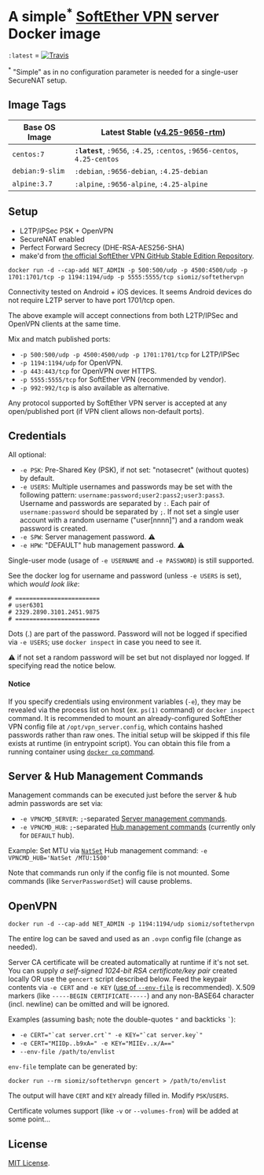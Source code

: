 # A simple<sup>*</sup> [SoftEther VPN][1] server Docker image

`:latest` = [![Travis](https://img.shields.io/travis/siomiz/SoftEtherVPN/master.svg?style=flat-square)](https://travis-ci.org/siomiz/SoftEtherVPN)

<sup>*</sup> "Simple" as in no configuration parameter is needed for a single-user SecureNAT setup.

## Image Tags
Base OS Image | Latest Stable ([v4.25-9656-rtm](https://github.com/SoftEtherVPN/SoftEtherVPN_Stable/tree/v4.25-9656-rtm))
------------- | --
`centos:7` | **`:latest`**, `:9656`, `:4.25`, `:centos`, `:9656-centos`, `4.25-centos`
`debian:9-slim` | `:debian`, `:9656-debian`, `:4.25-debian`
`alpine:3.7` | `:alpine`, `:9656-alpine`, `:4.25-alpine`

## Setup
 - L2TP/IPSec PSK + OpenVPN
 - SecureNAT enabled
 - Perfect Forward Secrecy (DHE-RSA-AES256-SHA)
 - make'd from [the official SoftEther VPN GitHub Stable Edition Repository][2].

`docker run -d --cap-add NET_ADMIN -p 500:500/udp -p 4500:4500/udp -p 1701:1701/tcp -p 1194:1194/udp -p 5555:5555/tcp siomiz/softethervpn`

Connectivity tested on Android + iOS devices. It seems Android devices do not require L2TP server to have port 1701/tcp open.

The above example will accept connections from both L2TP/IPSec and OpenVPN clients at the same time.

Mix and match published ports: 
- `-p 500:500/udp -p 4500:4500/udp -p 1701:1701/tcp` for L2TP/IPSec
- `-p 1194:1194/udp` for OpenVPN.
- `-p 443:443/tcp` for OpenVPN over HTTPS.
- `-p 5555:5555/tcp` for SoftEther VPN (recommended by vendor).
- `-p 992:992/tcp` is also available as alternative.

Any protocol supported by SoftEther VPN server is accepted at any open/published port (if VPN client allows non-default ports).

## Credentials

All optional:

- `-e PSK`: Pre-Shared Key (PSK), if not set: "notasecret" (without quotes) by default.
- `-e USERS`: Multiple usernames and passwords may be set with the following pattern: `username:password;user2:pass2;user3:pass3`. Username and passwords are separated by `:`. Each pair of `username:password` should be separated by `;`. If not set a single user account with a random username ("user[nnnn]") and a random weak password is created.
- `-e SPW`: Server management password. :warning:
- `-e HPW`: "DEFAULT" hub management password. :warning:

Single-user mode (usage of `-e USERNAME` and `-e PASSWORD`) is still supported.

See the docker log for username and password (unless `-e USERS` is set), which *would look like*:

    # ========================
    # user6301
    # 2329.2890.3101.2451.9875
    # ========================
Dots (.) are part of the password. Password will not be logged if specified via `-e USERS`; use `docker inspect` in case you need to see it.

:warning: if not set a random password will be set but not displayed nor logged. If specifying read the notice below.

#### Notice ####

If you specify credentials using environment variables (`-e`), they may be revealed via the process list on host (ex. `ps(1)` command) or `docker inspect` command. It is recommended to mount an already-configured SoftEther VPN config file at `/opt/vpn_server.config`, which contains hashed passwords rather than raw ones. The initial setup will be skipped if this file exists at runtime (in entrypoint script). You can obtain this file from a running container using [`docker cp` command](https://docs.docker.com/engine/reference/commandline/cp/).

## Server & Hub Management Commands ##

Management commands can be executed just before the server & hub admin passwords are set via:
- `-e VPNCMD_SERVER`: `;`-separated [Server management commands](https://www.softether.org/4-docs/1-manual/6._Command_Line_Management_Utility_Manual/6.3_VPN_Server_%2F%2F_VPN_Bridge_Management_Command_Reference_(For_Entire_Server)).
- `-e VPNCMD_HUB`: `;`-separated [Hub management commands](https://www.softether.org/4-docs/1-manual/6._Command_Line_Management_Utility_Manual/6.4_VPN_Server_%2F%2F_VPN_Bridge_Management_Command_Reference_(For_Virtual_Hub)) (currently only for `DEFAULT` hub).

Example: Set MTU via [`NatSet`](https://www.softether.org/4-docs/1-manual/6._Command_Line_Management_Utility_Manual/6.4_VPN_Server_%2F%2F_VPN_Bridge_Management_Command_Reference_(For_Virtual_Hub)#6.4.97_.22NatSet.22:_Change_Virtual_NAT_Function_Setting_of_SecureNAT_Function) Hub management command:
`-e VPNCMD_HUB='NatSet /MTU:1500'`

Note that commands run only if the config file is not mounted. Some commands (like `ServerPasswordSet`) will cause problems.

## OpenVPN ##

`docker run -d --cap-add NET_ADMIN -p 1194:1194/udp siomiz/softethervpn`

The entire log can be saved and used as an `.ovpn` config file (change as needed).

Server CA certificate will be created automatically at runtime if it's not set. You can supply _a self-signed 1024-bit RSA certificate/key pair_ created locally OR use the `gencert` script described below. Feed the keypair contents via `-e CERT` and `-e KEY` ([use of `--env-file`][3] is recommended). X.509 markers (like `-----BEGIN CERTIFICATE-----`) and any non-BASE64 character (incl. newline) can be omitted and will be ignored.

Examples (assuming bash; note the double-quotes `"` and backticks `` ` ``):

* ``-e CERT="`cat server.crt`" -e KEY="`cat server.key`"``
* `-e CERT="MIIDp..b9xA=" -e KEY="MIIEv..x/A=="`
* `--env-file /path/to/envlist`

`env-file` template can be generated by:

`docker run --rm siomiz/softethervpn gencert > /path/to/envlist`

The output will have `CERT` and `KEY` already filled in. Modify `PSK`/`USERS`.

Certificate volumes support (like `-v` or `--volumes-from`) will be added at some point...

## License ##

[MIT License][4].

  [1]: https://www.softether.org/
  [2]: https://github.com/SoftEtherVPN/SoftEtherVPN_Stable
  [3]: https://docs.docker.com/engine/reference/commandline/run/#set-environment-variables-e-env-env-file
  [4]: https://github.com/siomiz/SoftEtherVPN/raw/master/LICENSE
